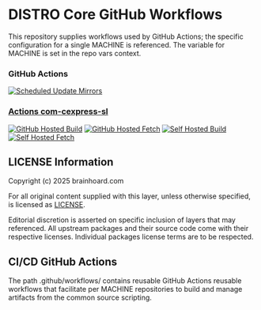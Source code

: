 # DISTRO Core GitHub Workflows

This repository supplies workflows used by GitHub Actions; the
specific configuration for a single MACHINE is referenced. The
variable for MACHINE is set in the repo vars context.

### GitHub Actions

[![Scheduled Update Mirrors](https://github.com/distro-core/distro-manifest/actions/workflows/scheduled-update-mirrors.yml/badge.svg)](https://github.com/distro-core/distro-manifest/actions/workflows/scheduled-update-mirrors.yml)

### [Actions com-cexpress-sl](https://github.com/distro-core/workflows-com-cexpress-sl/actions)

[![GitHub Hosted Build](https://github.com/distro-core/workflows-com-cexpress-sl/actions/workflows/github-hosted-build.yml/badge.svg)](https://github.com/distro-core/workflows-com-cexpress-sl/actions/workflows/github-hosted-build.yml)
[![GitHub Hosted Fetch](https://github.com/distro-core/workflows-com-cexpress-sl/actions/workflows/github-hosted-fetch.yml/badge.svg)](https://github.com/distro-core/workflows-com-cexpress-sl/actions/workflows/github-hosted-fetch.yml)
[![Self Hosted Build](https://github.com/distro-core/workflows-com-cexpress-sl/actions/workflows/self-hosted-build.yml/badge.svg)](https://github.com/distro-core/workflows-com-cexpress-sl/actions/workflows/self-hosted-build.yml)
[![Self Hosted Fetch](https://github.com/distro-core/workflows-com-cexpress-sl/actions/workflows/self-hosted-fetch.yml/badge.svg)](https://github.com/distro-core/workflows-com-cexpress-sl/actions/workflows/self-hosted-fetch.yml)

## LICENSE Information

Copyright (c) 2025 brainhoard.com

For all original content supplied with this layer, unless otherwise
specified, is licensed as [LICENSE](./LICENSE).

Editorial discretion is asserted on specific inclusion of layers that
may referenced. All upstream packages and their source code come with
their respective licenses. Individual packages license terms are to be
respected.

## CI/CD GitHub Actions

The path .github/workflows/ contains reusable GitHub Actions reusable
workflows that facilitate per MACHINE repositories to build and manage
artifacts from the common source scripting.
